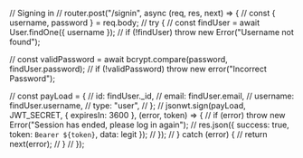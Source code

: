 // Signing in
// router.post("/signin", async (req, res, next) => {
//   const { username, password } = req.body;
//   try {
//     const findUser = await User.findOne({ username });
//     if (!findUser) throw new Error("Username not found");

//     const validPassword = await bcrypt.compare(password, findUser.password);
//     if (!validPassword) throw new error("Incorrect Password");

//     const payLoad = {
//       id: findUser._id,
//       email: findUser.email,
//       username: findUser.username,
//       type: "user",
//     };
//     jsonwt.sign(payLoad, JWT_SECRET, { expiresIn: 3600 }, (error, token) => {
//       if (error) throw new Error("Session has ended, please log in again");
//       res.json({ success: true, token: `Bearer ${token}`, data: legit });
//     });
//   } catch (error) {
//     return next(error);
//   }
// });

